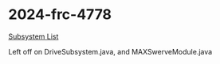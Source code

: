 # 2024-frc-4778

[Subsystem List](https://paste-bin.us/paste/65bd89e0e0b30/)

Left off on DriveSubsystem.java, and MAXSwerveModule.java